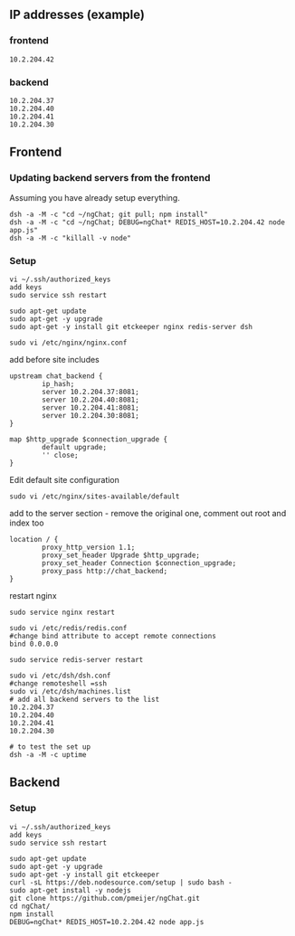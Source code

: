 ## IP addresses (example)

### frontend

    10.2.204.42
    
### backend

    10.2.204.37
    10.2.204.40
    10.2.204.41
    10.2.204.30


    
    
## Frontend

### Updating backend servers from the frontend

Assuming you have already setup everything.

	dsh -a -M -c "cd ~/ngChat; git pull; npm install"
	dsh -a -M -c "cd ~/ngChat; DEBUG=ngChat* REDIS_HOST=10.2.204.42 node app.js"
	dsh -a -M -c "killall -v node"


### Setup

	vi ~/.ssh/authorized_keys
	add keys
	sudo service ssh restart
	
	sudo apt-get update
	sudo apt-get -y upgrade
	sudo apt-get -y install git etckeeper nginx redis-server dsh
	
	sudo vi /etc/nginx/nginx.conf


add before site includes

    upstream chat_backend {
            ip_hash;
            server 10.2.204.37:8081;
            server 10.2.204.40:8081;
            server 10.2.204.41:8081;
            server 10.2.204.30:8081;
    }

    map $http_upgrade $connection_upgrade {
            default upgrade;
            '' close;
    }

Edit default site configuration
        
	sudo vi /etc/nginx/sites-available/default

add to the server section - remove the original one, comment out root and index too

    location / {
            proxy_http_version 1.1;
            proxy_set_header Upgrade $http_upgrade;
            proxy_set_header Connection $connection_upgrade;
            proxy_pass http://chat_backend;
    }
        
restart nginx

	sudo service nginx restart

	sudo vi /etc/redis/redis.conf
	#change bind attribute to accept remote connections
	bind 0.0.0.0

	sudo service redis-server restart

	sudo vi /etc/dsh/dsh.conf
	#change remoteshell =ssh
	sudo vi /etc/dsh/machines.list
	# add all backend servers to the list
	10.2.204.37
	10.2.204.40
	10.2.204.41
	10.2.204.30
	
	# to test the set up
	dsh -a -M -c uptime


## Backend

### Setup

	vi ~/.ssh/authorized_keys
	add keys
	sudo service ssh restart
	
	sudo apt-get update
	sudo apt-get -y upgrade
	sudo apt-get -y install git etckeeper 
	curl -sL https://deb.nodesource.com/setup | sudo bash -
	sudo apt-get install -y nodejs
	git clone https://github.com/pmeijer/ngChat.git
	cd ngChat/
	npm install
	DEBUG=ngChat* REDIS_HOST=10.2.204.42 node app.js



